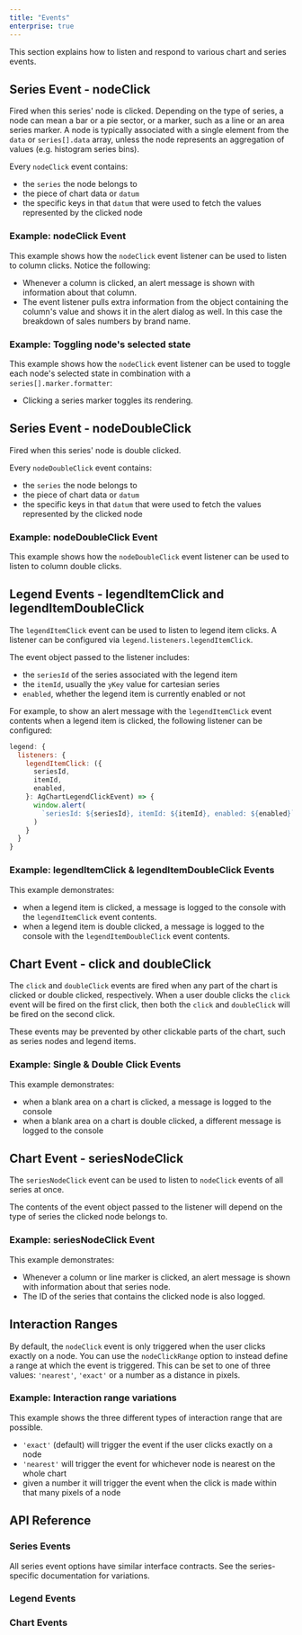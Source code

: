 ```yaml
---
title: "Events"
enterprise: true
---
```


This section explains how to listen and respond to various chart and series events.

## Series Event - nodeClick

Fired when this series' node is clicked. Depending on the type of series, a node can mean a bar or a pie sector, or a marker, such as a line or an area series marker. A node is typically associated with a single element from the `data` or `series[].data` array, unless the node represents an aggregation of values (e.g. histogram series bins).

Every `nodeClick` event contains:

- the `series` the node belongs to
- the piece of chart data or `datum`
- the specific keys in that `datum` that were used to fetch the values represented by the clicked node

### Example: nodeClick Event

This example shows how the `nodeClick` event listener can be used to listen to column clicks. Notice the following:

- Whenever a column is clicked, an alert message is shown with information about that column.
- The event listener pulls extra information from the object containing the column's value and shows it in the alert dialog as well. In this case the breakdown of sales numbers by brand name.

<chart-example title='Node Click Event' name='node-click-event' type='generated'></chart-example>

### Example: Toggling node's selected state

This example shows how the `nodeClick` event listener can be used to toggle each node's selected
state in combination with a `series[].marker.formatter`:

- Clicking a series marker toggles its rendering.

<chart-example title='Node Click Event' name='node-click-select' type='generated'></chart-example>

## Series Event - nodeDoubleClick

Fired when this series' node is double clicked.

Every `nodeDoubleClick` event contains:

- the `series` the node belongs to
- the piece of chart data or `datum`
- the specific keys in that `datum` that were used to fetch the values represented by the clicked node

### Example: nodeDoubleClick Event

This example shows how the `nodeDoubleClick` event listener can be used to listen to column double clicks.

<chart-example title='Node Double Click Event' name='node-double-click-event' type='generated'></chart-example>

## Legend Events - legendItemClick and legendItemDoubleClick

The `legendItemClick` event can be used to listen to legend item clicks. A listener can be configured via `legend.listeners.legendItemClick`.

The event object passed to the listener includes:

- the `seriesId` of the series associated with the legend item
- the `itemId`, usually the `yKey` value for cartesian series
- `enabled`, whether the legend item is currently enabled or not

For example, to show an alert message with the `legendItemClick` event contents when a legend item is clicked, the following listener can be configured:

```js
legend: {
  listeners: {
    legendItemClick: ({
      seriesId,
      itemId,
      enabled,
    }: AgChartLegendClickEvent) => {
      window.alert(
        `seriesId: ${seriesId}, itemId: ${itemId}, enabled: ${enabled}`
      )
    }
  }
}
```

### Example: legendItemClick & legendItemDoubleClick Events

This example demonstrates:

- when a legend item is clicked, a message is logged to the console with the `legendItemClick` event contents.
- when a legend item is double clicked, a message is logged to the console with the `legendItemDoubleClick` event contents.

<chart-example title='Legend Item Click Event' name='legend-item-click-event' type='generated'></chart-example>

## Chart Event - click and doubleClick

The `click` and `doubleClick` events are fired when any part of the chart is clicked or double clicked, respectively. When a user double clicks the `click` event will be fired on the first click, then both the `click` and `doubleClick` will be fired on the second click.

These events may be prevented by other clickable parts of the chart, such as series nodes and legend items.

### Example: Single & Double Click Events

This example demonstrates:

- when a blank area on a chart is clicked, a message is logged to the console
- when a blank area on a chart is double clicked, a different message is logged to the console

<chart-example title='Chart Single & Double Click Events' name='chart-click-event' type='generated'></chart-example>

## Chart Event - seriesNodeClick

The `seriesNodeClick` event can be used to listen to `nodeClick` events of all series at once.

The contents of the event object passed to the listener will depend on the type of series the clicked node belongs to.

### Example: seriesNodeClick Event

This example demonstrates:

- Whenever a column or line marker is clicked, an alert message is shown with information about that series node.
- The ID of the series that contains the clicked node is also logged.

<chart-example title='Node Click Event' name='series-node-click-event' type='generated'></chart-example>

## Interaction Ranges

By default, the `nodeClick` event is only triggered when the user clicks exactly on a node. You can use the `nodeClickRange` option to instead define a range at which the event is triggered. This can be set to one of three values: `'nearest'`, `'exact'` or a number as a distance in pixels.

### Example: Interaction range variations

This example shows the three different types of interaction range that are possible.

- `'exact'` (default) will trigger the event if the user clicks exactly on a node
- `'nearest'` will trigger the event for whichever node is nearest on the whole chart
- given a number it will trigger the event when the click is made within that many pixels of a node

<chart-example title='Interaction Ranges' name='interaction-ranges' type='generated'></chart-example>

## API Reference

### Series Events

All series event options have similar interface contracts. See the series-specific documentation for variations.

<interface-documentation interfaceName='AgSeriesListeners' names='["nodeClick", "nodeDoubleClick"]' config='{ "lookupRoot": "charts-api" }'></interface-documentation>

<interface-documentation interfaceName='AgBaseSeriesOptions' names='["nodeClickRange"]' config='{ "lookupRoot": "charts-api" }'></interface-documentation>

### Legend Events

<interface-documentation interfaceName='AgChartLegendListeners' names='["legendItemClick", "legendItemDoubleClick"]' config='{ "lookupRoot": "charts-api" }'></interface-documentation>

### Chart Events

<interface-documentation interfaceName='AgBaseChartListeners' names='["click", "doubleClick", "seriesNodeClick"] ' config='{ "lookupRoot": "charts-api" }'></interface-documentation>
